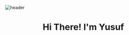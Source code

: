 ![header](https://capsule-render.vercel.app/api?type=waving&color=auto&section=header)
 <h1 align="center">Hi There! I'm Yusuf</h1>

